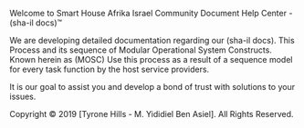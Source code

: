 Welcome to Smart House Afrika Israel  Community Document Help Center - (sha-il docs)™

We are developing detailed documentation regarding our (sha-il docs).
This Process and its sequence of Modular Operational System Constructs.  
Known herein as (MOSC)
Use this process as a result of a sequence model for every task function by the host service providers.


It is our goal to assist you and develop a bond of trust with solutions to your issues.

Copyright © 2019 [Tyrone Hills - M. Yididiel Ben Asiel]. All Rights Reserved.
